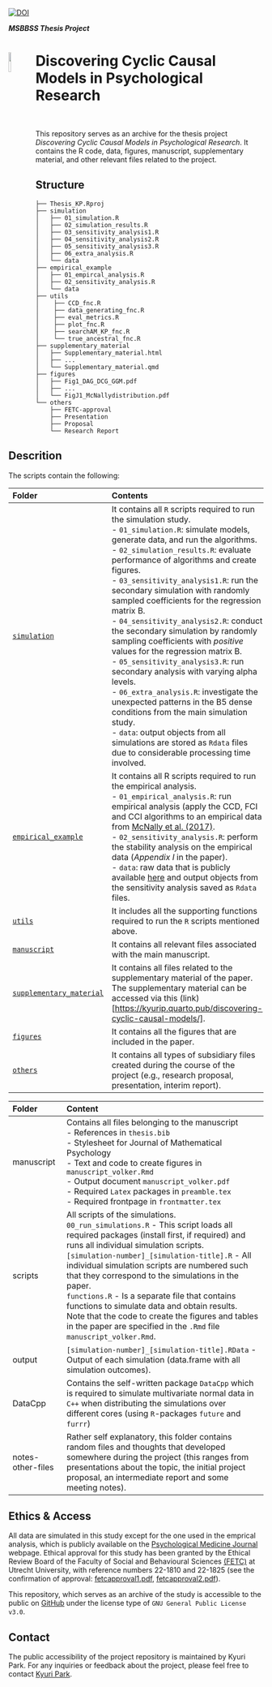 [![DOI](https://zenodo.org/badge/576782527.svg)](https://zenodo.org/badge/latestdoi/576782527)

***MSBBSS Thesis Project***
<div align="left">
<img src="https://github.com/KyuriP/Thesis_KP/blob/main/cyclelogo.png" width=10% height=10% align="left">
<h1> Discovering Cyclic Causal Models in Psychological Research </h1>
</div>
<br>

This repository serves as an archive for the thesis project *Discovering Cyclic Causal Models in Psychological Research*. 
It contains the R code, data, figures, manuscript, supplementary material, and other relevant files related to the project.

## Structure
```
├── Thesis_KP.Rproj
├── simulation
│   ├── 01_simulation.R
│   ├── 02_simulation_results.R
│   ├── 03_sensitivity_analysis1.R
│   ├── 04_sensitivity_analysis2.R
│   ├── 05_sensitivity_analysis3.R
│   ├── 06_extra_analysis.R
│   └── data
├── empirical_example
│   ├── 01_empircal_analysis.R
│   ├── 02_sensitivity_analysis.R
│   └── data
├── utils
│    ├── CCD_fnc.R
│    ├── data_generating_fnc.R
│    ├── eval_metrics.R
│    ├── plot_fnc.R
│    ├── searchAM_KP_fnc.R
│    └── true_ancestral_fnc.R
├── supplementary_material
│   ├── Supplementary_material.html
│   ├── ...
│   └── Supplementary_material.qmd
├── figures
│   ├── Fig1_DAG_DCG_GGM.pdf
│   ├── ...
│   └── FigJ1_McNallydistribution.pdf
└── others
    ├── FETC-approval
    ├── Presentation
    ├── Proposal
    └── Research Report
```

## Descrition


The scripts contain the following:

| Folder                                     | Contents                                                         |
| :----------------------------------------- | :--------------------------------------------------------------- |
| [`simulation`](./simulation)       | It contains all `R` scripts required to run the simulation study.  <br> - `01_simulation.R`: simulate models, generate data, and run the algorithms. <br> - `02_simulation_results.R`: evaluate performance of algorithms and create figures. <br> - `03_sensitivity_analysis1.R`: run the secondary simulation with randomly sampled coefficients for the regression matrix B. <br> - `04_sensitivity_analysis2.R`: conduct the secondary simulation by randomly sampling coefficients with *positive* values for the regression matrix B. <br> - `05_sensitivity_analysis3.R`: run secondary analysis  with varying alpha levels. <br> - `06_extra_analysis.R`: investigate the unexpected patterns in the B5 dense conditions from the main simulation study.<br> - `data`: output objects from all simulations are stored as `Rdata` files due to considerable processing time involved.      |
| [`empirical_example`](./empirical_example) | It contains all R scripts required to run the empirical analysis. <br> - `01_empirical_analysis.R`: run empirical analysis (apply the CCD, FCI and CCI algorithms to an empirical data from [McNally et al. (2017)](https://www.cambridge.org/core/journals/psychological-medicine/article/abs/comorbid-obsessivecompulsive-disorder-and-depression-a-bayesian-network-approach/DAA4E2352A9E26809A4EAE35C366E900#supplementary-materials). <br> - `02_sensitivity_analysis.R`: perform the stability analysis on the empirical data (*Appendix I* in the paper). <br> - `data`: raw data that is publicly available [here](https://www.cambridge.org/core/journals/psychological-medicine/article/abs/comorbid-obsessivecompulsive-disorder-and-depression-a-bayesian-network-approach/DAA4E2352A9E26809A4EAE35C366E900#supplementary-materials) and output objects from the sensitivity analysis saved as `Rdata` files.               |
| [`utils`](./utils)               | It includes all the supporting functions required to run the `R` scripts mentioned above. |
| [`manuscript`](./manuscript)               | It contains all relevant files associated with the main manuscript. |
| [`supplementary_material`](./supplementary_material)           |It contains all files related to the supplementary material of the paper. The supplementary material can be accessed via this (link)[https://kyurip.quarto.pub/discovering-cyclic-causal-models/].|
| [`figures`](./figures)               | It contains all the figures that are included in the paper.                    |
| [`others`](./others)               | It contains all types of subsidiary files  created during the course of the project (e.g., research proposal, presentation, interim report).                        |



| Folder            | Content                                                                                                                                                                                                                                                                                                                                                                                                                                                                                                                                                                         |
|:------------------|:--------------------------------------------------------------------------------------------------------------------------------------------------------------------------------------------------------------------------------------------------------------------------------------------------------------------------------------------------------------------------------------------------------------------------------------------------------------------------------------------------------------------------------------------------------------------------------|
| manuscript        | Contains all files belonging to the manuscript <br> - References in `thesis.bib` <br> - Stylesheet for Journal of Mathematical Psychology <br> - Text and code to create figures in `manuscript_volker.Rmd` <br> - Output document `manuscript_volker.pdf` <br> - Required `Latex` packages in `preamble.tex` <br> - Required frontpage in `frontmatter.tex`                                                                                                                                                                                                                    |
| scripts           | All scripts of the simulations. <br> `00_run_simulations.R` - This script loads all required packages (install first, if required) and runs all individual simulation scripts. <br> `[simulation-number]_[simulation-title].R` - All individual simulation scripts are numbered such that they correspond to the simulations in the paper. <br> `functions.R` - Is a separate file that contains functions to simulate data and obtain results. <br> Note that the code to create the figures and tables in the paper are specified in the `.Rmd` file `manuscript_volker.Rmd`. |
| output            | `[simulation-number]_[simulation-title].RData` - Output of each simulation (data.frame with all simulation outcomes).                                                                                                                                                                                                                                                                                                                                                                                                                                                           |
| DataCpp           | Contains the self-written package `DataCpp` which is required to simulate multivariate normal data in `C++` when distributing the simulations over different cores (using `R`-packages `future` and `furrr`)                                                                                                                                                                                                                                                                                                                                                                    |
| notes-other-files | Rather self explanatory, this folder contains random files and thoughts that developed somewhere during the project (this ranges from presentations about the topic, the initial project proposal, an intermediate report and some meeting notes).                                                                                                                                                                                                                                                                                                                              |


## Ethics & Access
All data are simulated in this study except for the one used in the emprical analysis, which is publicly available on the [Psychological Medicine Journal](https://www.cambridge.org/core/journals/psychological-medicine/article/abs/comorbid-obsessivecompulsive-disorder-and-depression-a-bayesian-network-approach/DAA4E2352A9E26809A4EAE35C366E900\#supplementary-materials) webpage.
Ethical approval for this study has been granted by the Ethical Review Board of the Faculty of Social and
Behavioural Sciences [(FETC)](https://ferb.sites.uu.nl/) at Utrecht University, with reference numbers 22-1810 and 22-1825 (see the confirmation of approval: [fetcapproval1.pdf](https://github.com/KyuriP/Thesis_KP/blob/main/others/FETC-approval/fetcapproval1.pdf), [fetcapproval2.pdf](https://github.com/KyuriP/Thesis_KP/blob/main/others/FETC-approval/fetcapproval2.pdf)).

This repository, which serves as an archive of the study is accessible to the public on [GitHub](https://github.com/KyuriP/Thesis_KP) under the license type of `GNU General Public License v3.0`. 

## Contact
The public accessibility of the project repository is maintained by Kyuri Park.
For any inquiries or feedback about the project, please feel free to contact [Kyuri Park](https://kyurip.github.io/).
